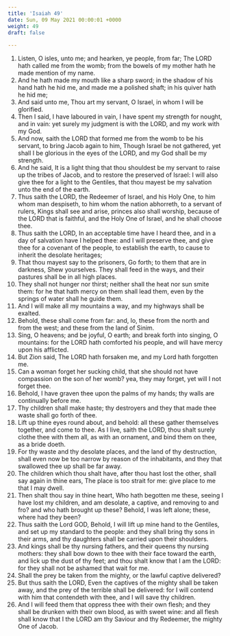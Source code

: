```yaml
---
title: 'Isaiah 49'
date: Sun, 09 May 2021 00:00:01 +0000
weight: 49
draft: false
  
---
```


1. Listen, O isles, unto me; and hearken, ye people, from far; The LORD hath called me from the womb; from the bowels of my mother hath he made mention of my name.
2. And he hath made my mouth like a sharp sword; in the shadow of his hand hath he hid me, and made me a polished shaft; in his quiver hath he hid me;
3. And said unto me, Thou art my servant, O Israel, in whom I will be glorified.
4. Then I said, I have laboured in vain, I have spent my strength for nought, and in vain: yet surely my judgment is with the LORD, and my work with my God.
5. And now, saith the LORD that formed me from the womb to be his servant, to bring Jacob again to him, Though Israel be not gathered, yet shall I be glorious in the eyes of the LORD, and my God shall be my strength.
6. And he said, It is a light thing that thou shouldest be my servant to raise up the tribes of Jacob, and to restore the preserved of Israel: I will also give thee for a light to the Gentiles, that thou mayest be my salvation unto the end of the earth.
7. Thus saith the LORD, the Redeemer of Israel, and his Holy One, to him whom man despiseth, to him whom the nation abhorreth, to a servant of rulers, Kings shall see and arise, princes also shall worship, because of the LORD that is faithful, and the Holy One of Israel, and he shall choose thee.
8. Thus saith the LORD, In an acceptable time have I heard thee, and in a day of salvation have I helped thee: and I will preserve thee, and give thee for a covenant of the people, to establish the earth, to cause to inherit the desolate heritages;
9. That thou mayest say to the prisoners, Go forth; to them that are in darkness, Shew yourselves. They shall feed in the ways, and their pastures shall be in all high places.
10. They shall not hunger nor thirst; neither shall the heat nor sun smite them: for he that hath mercy on them shall lead them, even by the springs of water shall he guide them.
11. And I will make all my mountains a way, and my highways shall be exalted.
12. Behold, these shall come from far: and, lo, these from the north and from the west; and these from the land of Sinim.
13. Sing, O heavens; and be joyful, O earth; and break forth into singing, O mountains: for the LORD hath comforted his people, and will have mercy upon his afflicted.
14. But Zion said, The LORD hath forsaken me, and my Lord hath forgotten me.
15. Can a woman forget her sucking child, that she should not have compassion on the son of her womb? yea, they may forget, yet will I not forget thee.
16. Behold, I have graven thee upon the palms of my hands; thy walls are continually before me.
17. Thy children shall make haste; thy destroyers and they that made thee waste shall go forth of thee.
18. Lift up thine eyes round about, and behold: all these gather themselves together, and come to thee. As I live, saith the LORD, thou shalt surely clothe thee with them all, as with an ornament, and bind them on thee, as a bride doeth.
19. For thy waste and thy desolate places, and the land of thy destruction, shall even now be too narrow by reason of the inhabitants, and they that swallowed thee up shall be far away.
20. The children which thou shalt have, after thou hast lost the other, shall say again in thine ears, The place is too strait for me: give place to me that I may dwell.
21. Then shalt thou say in thine heart, Who hath begotten me these, seeing I have lost my children, and am desolate, a captive, and removing to and fro? and who hath brought up these? Behold, I was left alone; these, where had they been?
22. Thus saith the Lord GOD, Behold, I will lift up mine hand to the Gentiles, and set up my standard to the people: and they shall bring thy sons in their arms, and thy daughters shall be carried upon their shoulders.
23. And kings shall be thy nursing fathers, and their queens thy nursing mothers: they shall bow down to thee with their face toward the earth, and lick up the dust of thy feet; and thou shalt know that I am the LORD: for they shall not be ashamed that wait for me.
24. Shall the prey be taken from the mighty, or the lawful captive delivered?
25. But thus saith the LORD, Even the captives of the mighty shall be taken away, and the prey of the terrible shall be delivered: for I will contend with him that contendeth with thee, and I will save thy children.
26. And I will feed them that oppress thee with their own flesh; and they shall be drunken with their own blood, as with sweet wine: and all flesh shall know that I the LORD am thy Saviour and thy Redeemer, the mighty One of Jacob.
